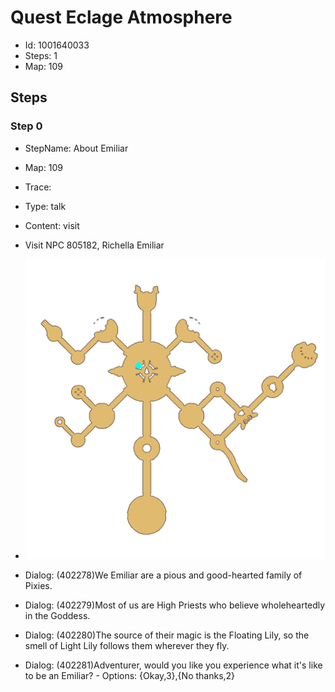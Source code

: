 # Quest Eclage Atmosphere

- Id: 1001640033
- Steps: 1
- Map: 109

## Steps

### Step 0
- StepName:  About Emiliar
- Map:  109
- Trace:  
- Type:  talk
- Content:  visit
- Visit NPC 805182, Richella Emiliar

- ![images/1001640033_0.png](images/1001640033_0.png)
- Dialog: (402278)We Emiliar are a pious and good-hearted family of Pixies.
- Dialog: (402279)Most of us are High Priests who believe wholeheartedly in the Goddess.
- Dialog: (402280)The source of their magic is the Floating Lily, so the smell of Light Lily follows them wherever they fly.
- Dialog: (402281)Adventurer, would you like you experience what it's like to be an Emiliar? - Options: {Okay,3},{No thanks,2}


